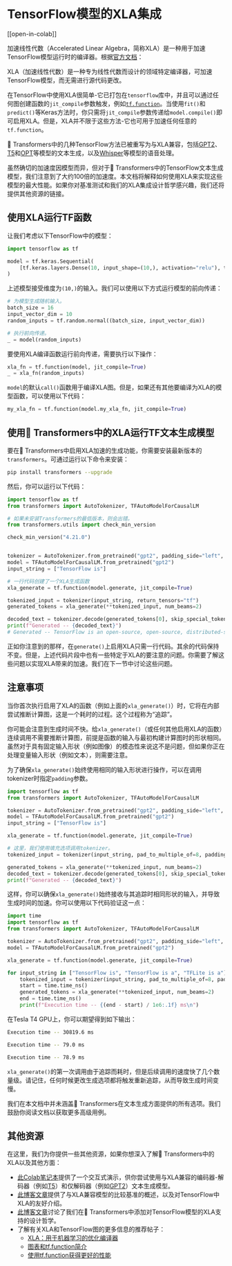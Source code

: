 <!--版权所有2023 HuggingFace团队。保留所有权利。

根据Apache许可证第2.0版（“许可证”）许可；除非符合条件，否则你不得使用此文件。
你可以在以下位置获取许可证的副本：

http://www.apache.org/licenses/LICENSE-2.0

除非适用法律要求或书面同意，根据许可证分发的软件是按“原样”分发的，
没有任何明示或暗示的担保或条件。有关特定语言下的权限和限制，详见许可证。

⚠️请注意，此文件采用Markdown格式，但包含特定于我们doc-builder（类似于MDX）的语法，你的Markdown查看器可能无法正确呈现。

-->

# TensorFlow模型的XLA集成

[[open-in-colab]]

加速线性代数（Accelerated Linear Algebra，简称XLA）是一种用于加速TensorFlow模型运行时的编译器。根据[官方文档](https://www.tensorflow.org/xla)：

XLA（加速线性代数）是一种专为线性代数而设计的领域特定编译器，可加速TensorFlow模型，而无需进行源代码更改。

在TensorFlow中使用XLA很简单-它已打包在`tensorflow`库中，并且可以通过任何图创建函数的`jit_compile`参数触发，例如[`tf.function`](https://www.tensorflow.org/guide/intro_to_graphs)。当使用`fit()`和`predict()`等Keras方法时，你只需将`jit_compile`参数传递给`model.compile()`即可启用XLA。但是，XLA并不限于这些方法-它也可用于加速任何任意的`tf.function`。

🤗 Transformers中的几种TensorFlow方法已被重写为与XLA兼容，包括[GPT2](https://huggingface.co/docs/transformers/model_doc/gpt2)、[T5](https://huggingface.co/docs/transformers/model_doc/t5)和[OPT](https://huggingface.co/docs/transformers/model_doc/opt)等模型的文本生成，以及[Whisper](https://huggingface.co/docs/transformers/model_doc/whisper)等模型的语音处理。

虽然确切的加速度因模型而异，但对于🤗 Transformers中的TensorFlow文本生成模型，我们注意到了大约100倍的加速度。本文档将解释如何使用XLA来实现这些模型的最大性能。如果你对基准测试和我们的XLA集成设计哲学感兴趣，我们还将提供其他资源的链接。

## 使用XLA运行TF函数

让我们考虑以下TensorFlow中的模型：

```py
import tensorflow as tf

model = tf.keras.Sequential(
    [tf.keras.layers.Dense(10, input_shape=(10,), activation="relu"), tf.keras.layers.Dense(5, activation="softmax")]
)
```

上述模型接受维度为`(10,)`的输入。我们可以使用以下方式运行模型的前向传递：

```py
# 为模型生成随机输入。
batch_size = 16
input_vector_dim = 10
random_inputs = tf.random.normal((batch_size, input_vector_dim))

# 执行前向传递。
_ = model(random_inputs)
```

要使用XLA编译函数运行前向传递，需要执行以下操作：

```py
xla_fn = tf.function(model, jit_compile=True)
_ = xla_fn(random_inputs)
```

`model`的默认`call()`函数用于编译XLA图。但是，如果还有其他要编译为XLA的模型函数，可以使用以下代码：

```py
my_xla_fn = tf.function(model.my_xla_fn, jit_compile=True)
```

## 使用🤗 Transformers中的XLA运行TF文本生成模型

要在🤗 Transformers中启用XLA加速的生成功能，你需要安装最新版本的`transformers`。可通过运行以下命令来安装：

```bash
pip install transformers --upgrade
```

然后，你可以运行以下代码：

```py
import tensorflow as tf
from transformers import AutoTokenizer, TFAutoModelForCausalLM

# 如果未安装Transformers的最低版本，则会出错。
from transformers.utils import check_min_version

check_min_version("4.21.0")


tokenizer = AutoTokenizer.from_pretrained("gpt2", padding_side="left", pad_token="</s>")
model = TFAutoModelForCausalLM.from_pretrained("gpt2")
input_string = ["TensorFlow is"]

# 一行代码创建了一个XLA生成函数
xla_generate = tf.function(model.generate, jit_compile=True)

tokenized_input = tokenizer(input_string, return_tensors="tf")
generated_tokens = xla_generate(**tokenized_input, num_beams=2)

decoded_text = tokenizer.decode(generated_tokens[0], skip_special_tokens=True)
print(f"Generated -- {decoded_text}")
# Generated -- TensorFlow is an open-source, open-source, distributed-source application # framework for the
```

正如你注意到的那样，在`generate()`上启用XLA只需一行代码。其余的代码保持不变。但是，上述代码片段中也有一些特定于XLA的要注意的问题。你需要了解这些问题以实现XLA带来的加速。我们在下一节中讨论这些问题。

## 注意事项

当你首次执行启用了XLA的函数（例如上面的`xla_generate()`）时，它将在内部尝试推断计算图，这是一个耗时的过程。这个过程称为“追踪”。

你可能会注意到生成时间不快。给`xla_generate()`（或任何其他启用XLA的函数）连续调用不需要推断计算图，前提是函数的输入与最初构建计算图时的形状相同。虽然对于具有固定输入形状（例如图像）的模态性来说这不是问题，但如果你正在处理变量输入形状（例如文本），则需要注意。

为了确保`xla_generate()`始终使用相同的输入形状进行操作，可以在调用tokenizer时指定`padding`参数。

```py
import tensorflow as tf
from transformers import AutoTokenizer, TFAutoModelForCausalLM

tokenizer = AutoTokenizer.from_pretrained("gpt2", padding_side="left", pad_token="</s>")
model = TFAutoModelForCausalLM.from_pretrained("gpt2")
input_string = ["TensorFlow is"]

xla_generate = tf.function(model.generate, jit_compile=True)

# 这里，我们使用填充选项调用tokenizer。
tokenized_input = tokenizer(input_string, pad_to_multiple_of=8, padding=True, return_tensors="tf")

generated_tokens = xla_generate(**tokenized_input, num_beams=2)
decoded_text = tokenizer.decode(generated_tokens[0], skip_special_tokens=True)
print(f"Generated -- {decoded_text}")
```

这样，你可以确保`xla_generate()`始终接收与其追踪时相同形状的输入，并导致生成时间的加速。你可以使用以下代码验证这一点：

```py
import time
import tensorflow as tf
from transformers import AutoTokenizer, TFAutoModelForCausalLM

tokenizer = AutoTokenizer.from_pretrained("gpt2", padding_side="left", pad_token="</s>")
model = TFAutoModelForCausalLM.from_pretrained("gpt2")

xla_generate = tf.function(model.generate, jit_compile=True)

for input_string in ["TensorFlow is", "TensorFlow is a", "TFLite is a"]:
    tokenized_input = tokenizer(input_string, pad_to_multiple_of=8, padding=True, return_tensors="tf")
    start = time.time_ns()
    generated_tokens = xla_generate(**tokenized_input, num_beams=2)
    end = time.time_ns()
    print(f"Execution time -- {(end - start) / 1e6:.1f} ms\n")
```

在Tesla T4 GPU上，你可以期望得到如下输出：

```bash
Execution time -- 30819.6 ms

Execution time -- 79.0 ms

Execution time -- 78.9 ms
```

`xla_generate()`的第一次调用由于追踪而耗时，但是后续调用的速度快了几个数量级。请记住，任何时候更改生成选项都将触发重新追踪，从而导致生成时间变慢。

我们在本文档中并未涵盖🤗 Transformers在文本生成方面提供的所有选项。我们鼓励你阅读文档以获取更多高级用例。

## 其他资源

在这里，我们为你提供一些其他资源，如果你想深入了解🤗 Transformers中的XLA以及其他方面：

* [此Colab笔记本](https://colab.research.google.com/github/huggingface/blog/blob/main/notebooks/91_tf_xla_generate.ipynb)提供了一个交互式演示，供你尝试使用与XLA兼容的编码器-解码器（例如[T5](https://huggingface.co/docs/transformers/model_doc/t5)）和仅解码器（例如[GPT2](https://huggingface.co/docs/transformers/model_doc/gpt2)）文本生成模型。
* [此博客文章](https://huggingface.co/blog/tf-xla-generate)提供了与XLA兼容模型的比较基准的概述，以及对TensorFlow中XLA的友好介绍。
* [此博客文章](https://blog.tensorflow.org/2022/11/how-hugging-face-improved-text-generation-performance-with-xla.html)讨论了我们在🤗 Transformers中添加对TensorFlow模型的XLA支持的设计哲学。
* 了解有关XLA和TensorFlow图的更多信息的推荐帖子：
    * [XLA：用于机器学习的优化编译器](https://www.tensorflow.org/xla)
    * [图表和tf.function简介](https://www.tensorflow.org/guide/intro_to_graphs)
    * [使用tf.function获得更好的性能](https://www.tensorflow.org/guide/function) 